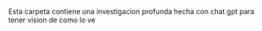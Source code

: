 Esta carpeta contiene una investigacion profunda hecha con chat gpt para tener vision de como lo ve

